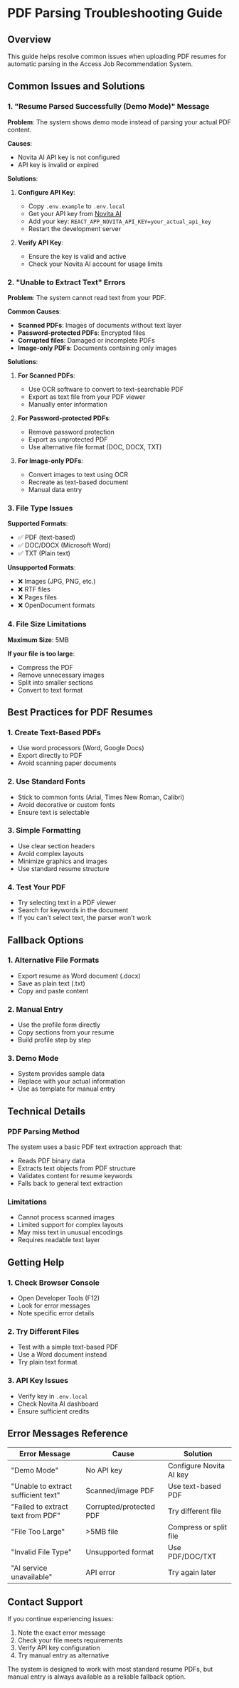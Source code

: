 # PDF Parsing Troubleshooting Guide

## Overview

This guide helps resolve common issues when uploading PDF resumes for automatic parsing in the Access Job Recommendation System.

## Common Issues and Solutions

### 1. "Resume Parsed Successfully (Demo Mode)" Message

**Problem**: The system shows demo mode instead of parsing your actual PDF content.

**Causes**:
- Novita AI API key is not configured
- API key is invalid or expired

**Solutions**:
1. **Configure API Key**:
   - Copy `.env.example` to `.env.local`
   - Get your API key from [Novita AI](https://novita.ai/settings/key-management)
   - Add your key: `REACT_APP_NOVITA_API_KEY=your_actual_api_key`
   - Restart the development server

2. **Verify API Key**:
   - Ensure the key is valid and active
   - Check your Novita AI account for usage limits

### 2. "Unable to Extract Text" Errors

**Problem**: The system cannot read text from your PDF.

**Common Causes**:
- **Scanned PDFs**: Images of documents without text layer
- **Password-protected PDFs**: Encrypted files
- **Corrupted files**: Damaged or incomplete PDFs
- **Image-only PDFs**: Documents containing only images

**Solutions**:
1. **For Scanned PDFs**:
   - Use OCR software to convert to text-searchable PDF
   - Export as text file from your PDF viewer
   - Manually enter information

2. **For Password-protected PDFs**:
   - Remove password protection
   - Export as unprotected PDF
   - Use alternative file format (DOC, DOCX, TXT)

3. **For Image-only PDFs**:
   - Convert images to text using OCR
   - Recreate as text-based document
   - Manual data entry

### 3. File Type Issues

**Supported Formats**:
- ✅ PDF (text-based)
- ✅ DOC/DOCX (Microsoft Word)
- ✅ TXT (Plain text)

**Unsupported Formats**:
- ❌ Images (JPG, PNG, etc.)
- ❌ RTF files
- ❌ Pages files
- ❌ OpenDocument formats

### 4. File Size Limitations

**Maximum Size**: 5MB

**If your file is too large**:
- Compress the PDF
- Remove unnecessary images
- Split into smaller sections
- Convert to text format

## Best Practices for PDF Resumes

### 1. Create Text-Based PDFs
- Use word processors (Word, Google Docs)
- Export directly to PDF
- Avoid scanning paper documents

### 2. Use Standard Fonts
- Stick to common fonts (Arial, Times New Roman, Calibri)
- Avoid decorative or custom fonts
- Ensure text is selectable

### 3. Simple Formatting
- Use clear section headers
- Avoid complex layouts
- Minimize graphics and images
- Use standard resume structure

### 4. Test Your PDF
- Try selecting text in a PDF viewer
- Search for keywords in the document
- If you can't select text, the parser won't work

## Fallback Options

### 1. Alternative File Formats
- Export resume as Word document (.docx)
- Save as plain text (.txt)
- Copy and paste content

### 2. Manual Entry
- Use the profile form directly
- Copy sections from your resume
- Build profile step by step

### 3. Demo Mode
- System provides sample data
- Replace with your actual information
- Use as template for manual entry

## Technical Details

### PDF Parsing Method
The system uses a basic PDF text extraction approach that:
- Reads PDF binary data
- Extracts text objects from PDF structure
- Validates content for resume keywords
- Falls back to general text extraction

### Limitations
- Cannot process scanned images
- Limited support for complex layouts
- May miss text in unusual encodings
- Requires readable text layer

## Getting Help

### 1. Check Browser Console
- Open Developer Tools (F12)
- Look for error messages
- Note specific error details

### 2. Try Different Files
- Test with a simple text-based PDF
- Use a Word document instead
- Try plain text format

### 3. API Key Issues
- Verify key in `.env.local`
- Check Novita AI dashboard
- Ensure sufficient credits

## Error Messages Reference

| Error Message | Cause | Solution |
|---------------|-------|----------|
| "Demo Mode" | No API key | Configure Novita AI key |
| "Unable to extract sufficient text" | Scanned/image PDF | Use text-based PDF |
| "Failed to extract text from PDF" | Corrupted/protected PDF | Try different file |
| "File Too Large" | >5MB file | Compress or split file |
| "Invalid File Type" | Unsupported format | Use PDF/DOC/TXT |
| "AI service unavailable" | API error | Try again later |

## Contact Support

If you continue experiencing issues:
1. Note the exact error message
2. Check your file meets requirements
3. Verify API key configuration
4. Try manual entry as alternative

The system is designed to work with most standard resume PDFs, but manual entry is always available as a reliable fallback option.
